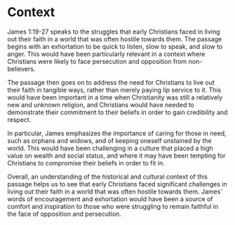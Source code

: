 # Context

James 1:19-27 speaks to the struggles that early Christians faced in living out their faith in a world that was often hostile towards them. The passage begins with an exhortation to be quick to listen, slow to speak, and slow to anger. This would have been particularly relevant in a context where Christians were likely to face persecution and opposition from non-believers.

The passage then goes on to address the need for Christians to live out their faith in tangible ways, rather than merely paying lip service to it. This would have been important in a time when Christianity was still a relatively new and unknown religion, and Christians would have needed to demonstrate their commitment to their beliefs in order to gain credibility and respect.

In particular, James emphasizes the importance of caring for those in need, such as orphans and widows, and of keeping oneself unstained by the world. This would have been challenging in a culture that placed a high value on wealth and social status, and where it may have been tempting for Christians to compromise their beliefs in order to fit in.

Overall, an understanding of the historical and cultural context of this passage helps us to see that early Christians faced significant challenges in living out their faith in a world that was often hostile towards them. James' words of encouragement and exhortation would have been a source of comfort and inspiration to those who were struggling to remain faithful in the face of opposition and persecution.